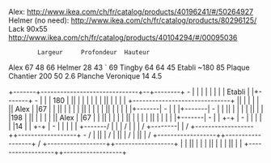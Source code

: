Alex:             http://www.ikea.com/ch/fr/catalog/products/40196241/#/50264927 
Helmer (no need): http://www.ikea.com/ch/fr/catalog/products/80296125/
Lack 90x55        http://www.ikea.com/ch/fr/catalog/products/40104294/#/00095036


			Largeur		Profondeur	Hauteur
Alex			67		48		66
Helmer			28		43	`	69
Tingby			64		64		45
Etabli			~180				85
Plaque Chantier		200		50		 2.6
Planche Veronique	14		 4.5	


+-------+------------------------------+--+--------+                    -
|       |                              |  |        |                    |
|       |             Etabli           |  |+-------+       -            |
|       |              180             |  ||       |       |            |
|       |                              |  ||       |       |            |
|       +------------------------------+  ||       |       |            |
|                                         || Alex  |       |67          |
|                                         ||       |       |            |
|                                         ||       |       |            |
|                                         ||       |       |            |
|                                         |+-------|       -            |
|                                         |+-------|         -          |
|                                         ||       |         |          |
|                                         ||       |         |          |198
|                                         ||       |         |          |
|                                         || Alex  |         |67        |
|                                         ||       |         |          |
|                                         ||       |         |          |
|                                         ||       |         |          |
|                                         |+-------|         -          |
|                                         +-+      |   -                |
|                                         | |      |   |14              |
|                                         +-+      |   -                |
|                                         |        |                    |
+-------/                                 |        |                    |
       /                                  |        |                    |
      /                                   +--------|                    |
     /      +------------------++------------------+                    -
    /       |                  ||                  |
   /        |                  ||                  |
  /         |                  ||                  |
 /          +------------------++------------------+
/           +------------------++------------------+
|           |                  ||                  |
|           |                  ||                  |
|           |                  ||                  |
|           +------------------++------------------+
